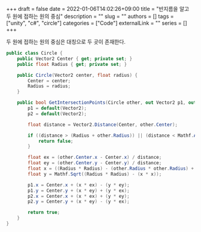 +++ 
draft = false 
date = 2022-01-06T14:02:26+09:00
title = "반지름을 알고 두 원에 접하는 원의 중심"
description = ""
slug = ""
authors = []
tags = ["unity", "c#", "circle"]
categories = ["Code"]
externalLink = ""
series = []
+++

두 원에 접하는 원의 중심은 대칭으로 두 곳이 존재한다.

```c# {linenos=table}
public class Circle {
	public Vector2 Center { get; private set; }
	public float Radius { get; private set; }

	public Circle(Vector2 center, float radius) {
		Center = center;
		Radius = radius;
	}

	public bool GetIntersectionPoints(Circle other, out Vector2 p1, out Vector2 p2) {
		p1 = default(Vector2);
		p2 = default(Vector2);

		float distance = Vector2.Distance(Center, other.Center);

		if ((distance > (Radius + other.Radius)) || (distance < Mathf.Abs(other.Radius - Radius))) {
			return false;
		}

		float ex = (other.Center.x - Center.x) / distance;
		float ey = (other.Center.y - Center.y) / distance;
		float x = ((Radius * Radius) - (other.Radius * other.Radius) + (distance * distance)) / (distance * 2F);
		float y = Mathf.Sqrt((Radius * Radius) - (x * x));

		p1.x = Center.x + (x * ex) - (y * ey);
		p1.y = Center.y + (x * ey) + (y * ex);
		p2.x = Center.x + (x * ex) + (y * ey);
		p2.y = Center.y + (x * ey) - (y * ex);

		return true;
	}
}
```
